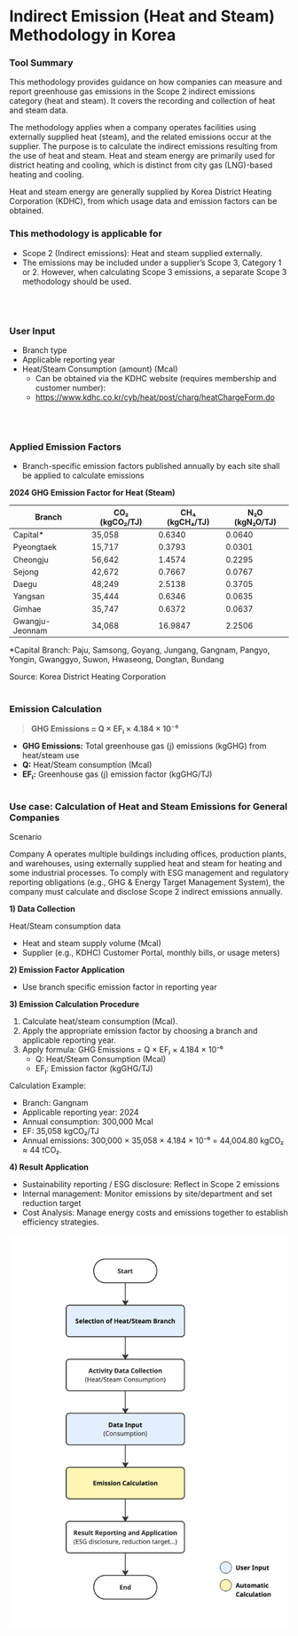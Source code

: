 # **Indirect Emission (Heat and Steam) Methodology in Korea**

### **Tool Summary**

This methodology provides guidance on how companies can measure and report greenhouse gas emissions in the Scope 2 indirect emissions category (heat and steam). It covers the recording and collection of heat and steam data.

The methodology applies when a company operates facilities using externally supplied heat (steam), and the related emissions occur at the supplier. The purpose is to calculate the indirect emissions resulting from the use of heat and steam. Heat and steam energy are primarily used for district heating and cooling, which is distinct from city gas (LNG)-based heating and cooling.

Heat and steam energy are generally supplied by Korea District Heating Corporation (KDHC), from which usage data and emission factors can be obtained.

### **This methodology is applicable for**

- <a name="_hlk205460590"></a>Scope 2 (Indirect emissions): Heat and steam supplied externally.
- The emissions may be included under a supplier’s Scope 3, Category 1 or 2. However, when calculating Scope 3 emissions, a separate Scope 3 methodology should be used.

<br><br>

### **User Input**

- Branch type
- Applicable reporting year
- Heat/Steam Consumption (amount) (Mcal)
  - Can be obtained via the KDHC website (requires membership and customer number):
  - https://www.kdhc.co.kr/cyb/heat/post/charg/heatChargeForm.do

<br><br>

### **Applied Emission Factors**

- Branch-specific emission factors published annually by each site shall be applied to calculate emissions

**2024 GHG Emission Factor for Heat (Steam)**

| **Branch**      | **CO₂ (kgCO₂/TJ)** | **CH₄ (kgCH₄/TJ)** | **N₂O (kgN₂O/TJ)** |
| --------------- | ------------------ | ------------------ | ------------------ |
| Capital\*       | 35,058             | 0.6340             | 0.0640             |
| Pyeongtaek      | 15,717             | 0.3793             | 0.0301             |
| Cheongju        | 56,642             | 1.4574             | 0.2295             |
| Sejong          | 42,672             | 0.7667             | 0.0767             |
| Daegu           | 48,249             | 2.5138             | 0.3705             |
| Yangsan         | 35,444             | 0.6346             | 0.0635             |
| Gimhae          | 35,747             | 0.6372             | 0.0637             |
| Gwangju-Jeonnam | 34,068             | 16.9847            | 2.2506             |

\*Capital Branch: Paju, Samsong, Goyang, Jungang, Gangnam, Pangyo, Yongin, Gwanggyo, Suwon, Hwaseong, Dongtan, Bundang

Source: Korea District Heating Corporation
<br><br>

### Emission Calculation

> **GHG Emissions = Q × EFⱼ × 4.184 × 10⁻⁶**

- **GHG Emissions:** Total greenhouse gas (j) emissions (kgGHG) from heat/steam use
- **Q:** Heat/Steam consumption (Mcal)
- **EFⱼ:** Greenhouse gas (j) emission factor (kgGHG/TJ)
<br><br>

### Use case: Calculation of Heat and Steam Emissions for General Companies

Scenario

Company A operates multiple buildings including offices, production plants, and warehouses, using externally supplied heat and steam for heating and some industrial processes. To comply with ESG management and regulatory reporting obligations (e.g., GHG & Energy Target Management System), the company must calculate and disclose Scope 2 indirect emissions annually.

**1) Data Collection**

Heat/Steam consumption data

- Heat and steam supply volume (Mcal)
- Supplier (e.g., KDHC) Customer Portal, monthly bills, or usage meters)

**2) Emission Factor Application**

- Use branch specific emission factor in reporting year

**3) Emission Calculation Procedure**

1. Calculate heat/steam consumption (Mcal).
2. Apply the appropriate emission factor by choosing a branch and applicable reporting year.
3. Apply formula: GHG Emissions = Q × EFⱼ × 4.184 × 10⁻⁶
   - Q: Heat/Steam Consumption (Mcal)
   - EFⱼ: Emission factor (kgGHG/TJ)

Calculation Example:

- Branch: Gangnam
- Applicable reporting year: 2024
- Annual consumption: 300,000 Mcal
- EF: 35,058 kgCO₂/TJ
- Annual emissions: 300,000 × 35,058 × 4.184 × 10⁻⁶ = 44,004.80 kgCO₂ ≈ 44 tCO₂.

**4) Result Application**

- Sustainability reporting / ESG disclosure: Reflect in Scope 2 emissions
- Internal management: Monitor emissions by site/department and set reduction target
- Cost Analysis: Manage energy costs and emissions together to establish efficiency strategies.

![텍스트, 스크린샷, 도표, 라인이(가) 표시된 사진자동 생성된 설명](./image_2.jpg)
